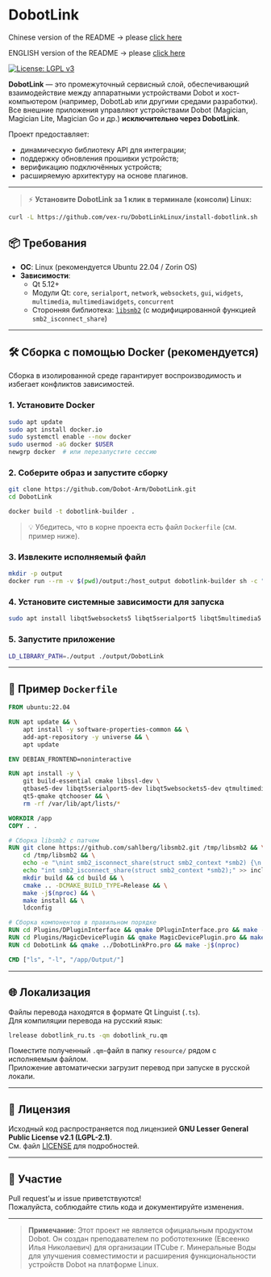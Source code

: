 # DobotLink

Chinese version of the README -> please [click here](./README_CN.md)

ENGLISH version of the README -> please [click here](./README_EN.md)

[![License: LGPL v3](https://camo.githubusercontent.com/02c3be80fb5d5e23c7e9c82ad87451b9f062251bc40e111776024080e33b85e3/68747470733a2f2f696d672e736869656c64732e696f2f62616467652f4c6963656e73652d4c47504c5f76332d626c75652e737667)](https://www.gnu.org/licenses/lgpl-3.0)

**DobotLink** — это промежуточный сервисный слой, обеспечивающий взаимодействие между аппаратными устройствами Dobot и хост-компьютером (например, DobotLab или другими средами разработки).  
Все внешние приложения управляют устройствами Dobot (Magician, Magician Lite, Magician Go и др.) **исключительно через DobotLink**.

Проект предоставляет:
- динамическую библиотеку API для интеграции;
- поддержку обновления прошивки устройств;
- верификацию подключённых устройств;
- расширяемую архитектуру на основе плагинов.

---

> ⚡️ **Установите DobotLink за 1 клик в терминале (консоли) Linux:**  

```bash
curl -L https://github.com/vex-ru/DobotLinkLinux/install-dobotlink.sh | bash
```

## 📦 Требования

- **ОС**: Linux (рекомендуется Ubuntu 22.04 / Zorin OS)
- **Зависимости**:
  - Qt 5.12+
  - Модули Qt: `core`, `serialport`, `network`, `websockets`, `gui`, `widgets`, `multimedia`, `multimediawidgets`, `concurrent`
  - Сторонняя библиотека: [`libsmb2`](https://github.com/sahlberg/libsmb2) (с модифицированной функцией `smb2_isconnect_share`)

---

## 🛠️ Сборка с помощью Docker (рекомендуется)

Сборка в изолированной среде гарантирует воспроизводимость и избегает конфликтов зависимостей.

### 1. Установите Docker

```bash
sudo apt update
sudo apt install docker.io
sudo systemctl enable --now docker
sudo usermod -aG docker $USER
newgrp docker  # или перезапустите сессию
```

### 2. Соберите образ и запустите сборку

```bash
git clone https://github.com/Dobot-Arm/DobotLink.git
cd DobotLink

docker build -t dobotlink-builder .
```

> 💡 Убедитесь, что в корне проекта есть файл `Dockerfile` (см. пример ниже).

### 3. Извлеките исполняемый файл

```bash
mkdir -p output
docker run --rm -v $(pwd)/output:/host_output dobotlink-builder sh -c "cp -v /app/Output/* /host_output/"
```

### 4. Установите системные зависимости для запуска

```bash
sudo apt install libqt5websockets5 libqt5serialport5 libqt5multimedia5
```

### 5. Запустите приложение

```bash
LD_LIBRARY_PATH=./output ./output/DobotLink
```

---

## 📄 Пример `Dockerfile`

```dockerfile
FROM ubuntu:22.04

RUN apt update && \
    apt install -y software-properties-common && \
    add-apt-repository -y universe && \
    apt update

ENV DEBIAN_FRONTEND=noninteractive

RUN apt install -y \
    git build-essential cmake libssl-dev \
    qtbase5-dev libqt5serialport5-dev libqt5websockets5-dev qtmultimedia5-dev \
    qt5-qmake qtchooser && \
    rm -rf /var/lib/apt/lists/*

WORKDIR /app
COPY . .

# Сборка libsmb2 с патчем
RUN git clone https://github.com/sahlberg/libsmb2.git /tmp/libsmb2 && \
    cd /tmp/libsmb2 && \
    echo -e "\nint smb2_isconnect_share(struct smb2_context *smb2) {\n    return smb2 ? (smb2->is_connected ? 1 : 0) : 0;\n}\n" >> libsmb2.c && \
    echo "int smb2_isconnect_share(struct smb2_context *smb2);" >> include/smb2/smb2.h && \
    mkdir build && cd build && \
    cmake .. -DCMAKE_BUILD_TYPE=Release && \
    make -j$(nproc) && \
    make install && \
    ldconfig

# Сборка компонентов в правильном порядке
RUN cd Plugins/DPluginInterface && qmake DPluginInterface.pro && make -j$(nproc) && cp libDPluginInterface.so* /app/Output/ 2>/dev/null || true
RUN cd Plugins/MagicDevicePlugin && qmake MagicDevicePlugin.pro && make -j$(nproc)
RUN cd DobotLink && qmake ../DobotLinkPro.pro && make -j$(nproc)

CMD ["ls", "-l", "/app/Output/"]
```

---

## 🌐 Локализация

Файлы перевода находятся в формате Qt Linguist (`.ts`).  
Для компиляции перевода на русский язык:

```bash
lrelease dobotlink_ru.ts -qm dobotlink_ru.qm
```

Поместите полученный `.qm`-файл в папку `resource/` рядом с исполняемым файлом.  
Приложение автоматически загрузит перевод при запуске в русской локали.

---

## 📜 Лицензия

Исходный код распространяется под лицензией **GNU Lesser General Public License v2.1 (LGPL-2.1)**.  
См. файл [LICENSE](./LICENSE) для подробностей.

---

## 🤝 Участие

Pull request'ы и issue приветствуются!  
Пожалуйста, соблюдайте стиль кода и документируйте изменения.

---

> **Примечание**: Этот проект не является официальным продуктом Dobot. Он создан преподавателем по робототехнике (Евсеенко Илья Николаевич) для организации ITCube г. Минеральные Воды для улучшения совместимости и расширения функциональности устройств Dobot на платформе Linux. 